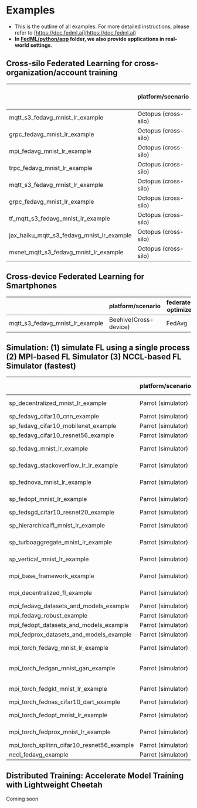 # Examples

- This is the outline of all examples. For more detailed instructions, please refer to [https://doc.fedml.ai](https://doc.fedml.ai)
- <b>In [FedML/python/app](./../app) folder, we also provide applications in real-world settings</b>.



## Cross-silo Federated Learning for cross-organization/account training

|                                           | platform/scenario    | federated optimizer | dataset | model               | communication backend | machine learning backend | source code                                                     | example doc                                                               |
|-------------------------------------------| -------------------- | ------------------- | ------- | ------------------- | --------------------- |--------------------------|-----------------------------------------------------------------|---------------------------------------------------------------------------|
| mqtt_s3_fedavg_mnist_lr_example           | Octopus (cross-silo) | FedAvg              | MNIST   | Logistic Regression | MQTT_S3               | pytorch                  | [Link](cross_silo/mqtt_s3_fedavg_mnist_lr_example)              | [Link](cross_silo/mqtt_s3_fedavg_mnist_lr_example/README.md)              |
| grpc_fedavg_mnist_lr_example              | Octopus (cross-silo) | FedAvg              | MNIST   | Logistic Regression | GRPC                  | pytorch                  | [Link](cross_silo/grpc_fedavg_mnist_lr_example)                 | [Link](cross_silo/grpc_fedavg_mnist_lr_example/README.md)                 |
| mpi_fedavg_mnist_lr_example               | Octopus (cross-silo) | FedAvg              | MNIST   | Logistic Regression | MPI                   | pytorch                  | [Link](cross_silo/mpi_fedavg_mnist_lr_example)                  | [Link](cross_silo/mpi_fedavg_mnist_lr_example/README.md)                  |
| trpc_fedavg_mnist_lr_example              | Octopus (cross-silo) | FedAvg              | MNIST   | Logistic Regression | TRPC                  | pytorch                  | [Link](cross_silo/trpc_fedavg_mnist_lr_example)                 | [Link](cross_silo/trpc_fedavg_mnist_lr_example/README.md)                 |
| mqtt_s3_fedavg_mnist_lr_example           | Octopus (cross-silo) | FedAvg              | MNIST   | Logistic Regression | CUDA RPC              | pytorch                  | [Link](cross_silo/cuda_rpc_fedavg_mnist_lr_example)             | [Link](cross_silo/cuda_rpc_fedavg_mnist_lr_example/README.md)             |
| grpc_fedavg_mnist_lr_example              | Octopus (cross-silo) | FedAvg              | MNIST   | Logistic Regression | MQTT_S3               | pytorch                  | [Link](cross_silo/mqtt_s3_fedavg_hierarchical_mnist_lr_example) | [Link](cross_silo/mqtt_s3_fedavg_hierarchical_mnist_lr_example/README.md) |
| tf_mqtt_s3_fedavg_mnist_lr_example        | Octopus (cross-silo) | FedAvg              | MNIST   | Logistic Regression | MQTT_S3               | tensorflow               | [Link](cross_silo/mqtt_s3_fedavg_hierarchical_mnist_lr_example) | [Link](cross_silo/tf_mqtt_s3_fedavg_mnist_lr_example/README.md)           |
| jax_haiku_mqtt_s3_fedavg_mnist_lr_example | Octopus (cross-silo) | FedAvg              | MNIST   | Logistic Regression | MQTT_S3               | jax at haiku             | [Link](cross_silo/mqtt_s3_fedavg_hierarchical_mnist_lr_example) | [Link](cross_silo/jax_haiku_mqtt_s3_fedavg_mnist_lr_example/README.md)    |
| mxnet_mqtt_s3_fedavg_mnist_lr_example     | Octopus (cross-silo) | FedAvg              | MNIST   | Logistic Regression | MQTT_S3               | mxnet                    | [Link](cross_silo/mqtt_s3_fedavg_hierarchical_mnist_lr_example) | [Link](cross_silo/mxnet_mqtt_s3_fedavg_mnist_lr_example/README.md)        |

## Cross-device Federated Learning for Smartphones

|                                 | platform/scenario     | federated optimizer | dataset | model               | communication backend | source code                                          | example doc                                                  |
| ------------------------------- | --------------------- | ------------------- | ------- | ------------------- | --------------------- | ---------------------------------------------------- | ------------------------------------------------------------ |
| mqtt_s3_fedavg_mnist_lr_example | Beehive(Cross-device) | FedAvg              | MNIST   | Logistic Regression | MQTT_S3               | [Link](cross_device/mqtt_s3_fedavg_mnist_lr_example) | [Link](cross_device/mqtt_s3_fedavg_mnist_lr_example/README.md) |


## Simulation: (1) simulate FL using a single process (2) MPI-based FL Simulator (3) NCCL-based FL Simulator (fastest)
|                                            | platform/scenario  | federated optimizer | dataset          | model                           | communication backend | source code                                                  | example doc                                                  |
| ------------------------------------------ | ------------------ | ------------------- | ---------------- | ------------------------------- | --------------------- | ------------------------------------------------------------ | ------------------------------------------------------------ |
| sp_decentralized_mnist_lr_example          | Parrot (simulator) | DecentralizedFL     | MNIST            | Logistic Regression             | single process        | [Link](simulation/sp_decentralized_mnist_lr_example)         | [Link](simulation/sp_decentralized_mnist_lr_example/README.md) |
| sp_fedavg_cifar10_cnn_example              | Parrot (simulator) | FedAvg              | Cifar10          | CNN                             | single process        | [Link](simulation/sp_fedavg_cifar10_cnn_example)             | [Link](simulation/sp_fedavg_cifar10_cnn_example/README.md)   |
| sp_fedavg_cifar10_mobilenet_example        | Parrot (simulator) | FedAvg              | Cifar10          | MobileNet                       | single process        | [Link](simulation/sp_fedavg_cifar10_mobilenet_example)       | [Link](simulation/sp_fedavg_cifar10_mobilenet_example/README.md) |
| sp_fedavg_cifar10_resnet56_example         | Parrot (simulator) | FedAvg              | Cifar10          | Resnet56                        | single process        | [Link](simulation/sp_fedavg_cifar10_resnet56_example)        | [Link](simulation/sp_fedavg_cifar10_resnet56_example/README.md) |
| sp_fedavg_mnist_lr_example                 | Parrot (simulator) | FedAvg              | MNIST            | Logistic Regression             | single process        | [Link](simulation/sp_fedavg_mnist_lr_example)                | [Link](simulation/sp_fedavg_mnist_lr_example/README.md)      |
| sp_fedavg_stackoverflow_lr_lr_example      | Parrot (simulator) | FedAvg              | Stackoverflow_lr | Logistic Regression             | single process        | [Link](simulation/sp_fedavg_stackoverflow_lr_lr_example)     | [Link](simulation/sp_fedavg_stackoverflow_lr_lr_example/README.md) |
| sp_fednova_mnist_lr_example                | Parrot (simulator) | FedNova             | MNIST            | Logistic Regression             | single process        | [Link](simulation/sp_fednova_mnist_lr_example)               | [Link](simulation/sp_fednova_mnist_lr_example/README.md)     |
| sp_fedopt_mnist_lr_example                 | Parrot (simulator) | FedOpt              | MNIST            | Logistic Regression             | single process        | [Link](simulation/sp_fedopt_mnist_lr_example)                | [Link](simulation/sp_fedopt_mnist_lr_example/README.md)      |
| sp_fedsgd_cifar10_resnet20_example         | Parrot (simulator) | FedSGD              | Cifar10          | Resnet20                        | single process        | [Link](simulation/sp_fedsgd_cifar10_resnet20_example)        | [Link](simulation/sp_fedsgd_cifar10_resnet20_example/README.md) |
| sp_hierarchicalfl_mnist_lr_example         | Parrot (simulator) | HierarchicalFL      | MNIST            | Logistic Regression             | single process        | [Link](simulation/sp_hierarchicalfl_mnist_lr_example)        | [Link](simulation/sp_hierarchicalfl_mnist_lr_example/README.md) |
| sp_turboaggregate_mnist_lr_example         | Parrot (simulator) | TurboAggregate      | MNIST            | Logistic Regression             | single process        | [Link](simulation/sp_turboaggregate_mnist_lr_example)        | [Link](simulation/sp_turboaggregate_mnist_lr_example/README.md) |
| sp_vertical_mnist_lr_example               | Parrot (simulator) | VerticalFL          | MNIST            | Logistic Regression             | single process        | [Link](simulation/sp_vertical_mnist_lr_example)              | [Link](simulation/sp_vertical_mnist_lr_example/README.md)    |
| mpi_base_framework_example                 | Parrot (simulator) | BaseFramework       | MNIST            | Logistic Regression             | MPI                   | [Link](simulation/mpi_base_framework_example)                | [Link](simulation/mpi_base_framework_example/README.md)      |
| mpi_decentralized_fl_example               | Parrot (simulator) | DecentralizedFL     | MNIST            | Logistic Regression             | MPI                   | [Link](simulation/mpi_decentralized_fl_example)              | [Link](simulation/mpi_decentralized_fl_example/README.md)    |
| mpi_fedavg_datasets_and_models_example     | Parrot (simulator) | FedAvg              | Cifar10          | MobileNet                       | MPI                   | [Link](simulation/mpi_fedavg_datasets_and_models_example)    | [Link](simulation/mpi_fedavg_datasets_and_models_example/README.md) |
| mpi_fedavg_robust_example                  | Parrot (simulator) | Robust FedAvg       | Cifar10          | Resnet56                        | MPI                   | [Link](simulation/mpi_fedavg_robust_example)                 | [Link](simulation/mpi_fedavg_robust_example/README.md)       |
| mpi_fedopt_datasets_and_models_example     | Parrot (simulator) | FedOpt              | Cifar10          | MobileNet                       | MPI                   | [Link](simulation/mpi_fedopt_datasets_and_models_example)    | [Link](simulation/mpi_fedopt_datasets_and_models_example/README.md) |
| mpi_fedprox_datasets_and_models_example    | Parrot (simulator) | FedProx             | Cifar10          | MobileNet                       | MPI                   | [Link](simulation/mpi_fedprox_datasets_and_models_example)   | [Link](simulation/mpi_fedprox_datasets_and_models_example/README.md) |
| mpi_torch_fedavg_mnist_lr_example          | Parrot (simulator) | FedAvg              | MNIST            | Logistic Regression             | MPI                   | [Link](simulation/mpi_torch_fedavg_mnist_lr_example)         | [Link](simulation/mpi_torch_fedavg_mnist_lr_example/README.md) |
| mpi_torch_fedgan_mnist_gan_example         | Parrot (simulator) | FedGAN              | MNIST            | Generating adversarial networks | MPI                   | [Link](simulation/mpi_torch_fedgan_mnist_gan_example)        | [Link](simulation/mpi_torch_fedgan_mnist_gan_example/README.md) |
| mpi_torch_fedgkt_mnist_lr_example          | Parrot (simulator) | FedGKT              | MNIST            | Logistic Regression             | MPI                   | [Link](simulation/mpi_torch_fedgkt_mnist_lr_example)         | [Link](simulation/mpi_torch_fedgkt_mnist_lr_example/README.md) |
| mpi_torch_fednas_cifar10_dart_example      | Parrot (simulator) | FedNAS              | Cifar10          | DART                            | MPI                   | [Link](simulation/mpi_torch_fednas_cifar10_dart_example)     | [Link](simulation/mpi_torch_fednas_cifar10_dart_example/README.md) |
| mpi_torch_fedopt_mnist_lr_example          | Parrot (simulator) | FedOpt              | MNIST            | Logistic Regression             | MPI                   | [Link](simulation/mpi_torch_fedopt_mnist_lr_example)         | [Link](simulation/mpi_torch_fedopt_mnist_lr_example/README.md) |
| mpi_torch_fedprox_mnist_lr_example         | Parrot (simulator) | FedProx             | MNIST            | Logistic Regression             | MPI                   | [Link](simulation/mpi_torch_fedprox_mnist_lr_example)        | [Link](simulation/mpi_torch_fedprox_mnist_lr_example/README.md) |
| mpi_torch_splitnn_cifar10_resnet56_example | Parrot (simulator) | SplitNN             | Cifar10          | ResNet56                        | MPI                   | [Link](simulation/mpi_torch_splitnn_cifar10_resnet56_example) | [Link](simulation/mpi_torch_splitnn_cifar10_resnet56_example/README.md) |
| nccl_fedavg_example                        | Parrot (simulator) | FedAvg              | Cifar10          | ResNet56                        | NCCL                  | [Link](simulation/nccl_fedavg_example)                       | [Link](simulation/nccl_fedavg_example/README.md)             |

## Distributed Training: Accelerate Model Training with Lightweight Cheetah

Coming soon

